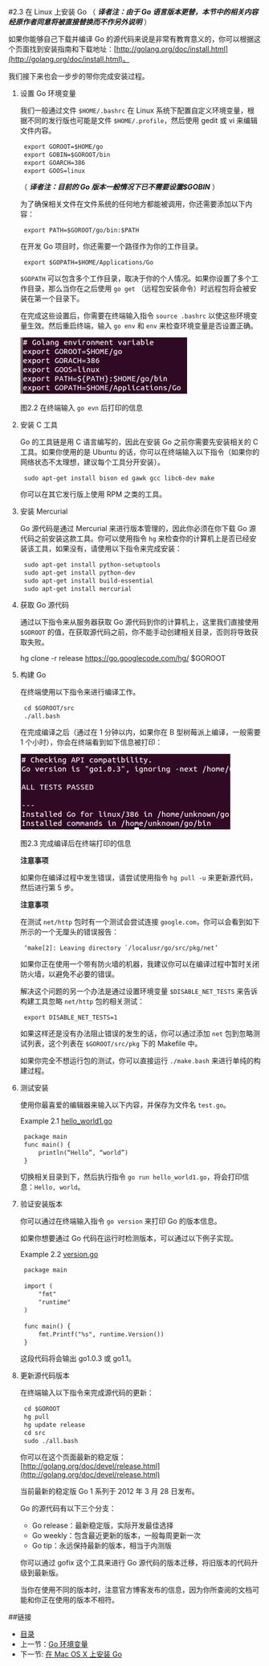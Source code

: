 #2.3 在 Linux 上安装 Go
（ ***译者注：由于 Go 语言版本更替，本节中的相关内容经原作者同意将被直接替换而不作另外说明*** ）

如果你能够自己下载并编译 Go 的源代码来说是非常有教育意义的，你可以根据这个页面找到安装指南和下载地址：[http://golang.org/doc/install.html](http://golang.org/doc/install.html)。

我们接下来也会一步步的带你完成安装过程。

1. 设置 Go 环境变量

	我们一般通过文件 `$HOME/.bashrc` 在 Linux 系统下配置自定义环境变量，根据不同的发行版也可能是文件 `$HOME/.profile`，然后使用 gedit 或 vi 来编辑文件内容。

		export GOROOT=$HOME/go
		export GOBIN=$GOROOT/bin
		export GOARCH=386
		export GOOS=linux

	（ ***译者注：目前的 Go 版本一般情况下已不需要设置$GOBIN*** ）

	为了确保相关文件在文件系统的任何地方都能被调用，你还需要添加以下内容：

		export PATH=$GOROOT/go/bin:$PATH

	在开发 Go 项目时，你还需要一个路径作为你的工作目录。

		export $GOPATH=$HOME/Applications/Go

	`$GOPATH` 可以包含多个工作目录，取决于你的个人情况。如果你设置了多个工作目录，那么当你在之后使用 `go get` （远程包安装命令）时远程包将会被安装在第一个目录下。

	在完成这些设置后，你需要在终端输入指令 `source .bashrc` 以使这些环境变量生效。然后重启终端，输入 `go env` 和 `env` 来检查环境变量是否设置正确。

	![](images/2.3.goenv.png?raw=true)

	图2.2 在终端输入 `go evn` 后打印的信息 	

2. 安装 C 工具

	Go 的工具链是用 C 语言编写的，因此在安装 Go 之前你需要先安装相关的 C 工具。如果你使用的是 Ubuntu 的话，你可以在终端输入以下指令（如果你的网络状态不太理想，建议每个工具分开安装）。

		sudo apt-get install bison ed gawk gcc libc6-dev make

	你可以在其它发行版上使用 RPM 之类的工具。
	
3. 安装 Mercurial

	Go 源代码是通过 Mercurial 来进行版本管理的，因此你必须在你下载 Go 源代码之前安装这款工具。你可以使用指令 `hg` 来检查你的计算机上是否已经安装该工具，如果没有，请使用以下指令来完成安装：

		sudo apt-get install python-setuptools 
		sudo apt-get install python-dev 
		sudo apt-get install build-essential 
		sudo apt-get install mercurial 

4. 获取 Go 源代码

	通过以下指令来从服务器获取 Go 源代码到你的计算机上，这里我们直接使用 `$GOROOT` 的值，在获取源代码之前，你不能手动创建相关目录，否则将导致获取失败。

	hg clone -r release https://go.googlecode.com/hg/ $GOROOT

5. 构建 Go

	在终端使用以下指令来进行编译工作。

		cd $GOROOT/src
		./all.bash
	
	在完成编译之后（通过在 1 分钟以内，如果你在 B 型树莓派上编译，一般需要 1 个小时），你会在终端看到如下信息被打印：

	![](images/2.3.allbash.png?raw=true)

	图2.3 完成编译后在终端打印的信息

	**注意事项** 

	如果你在编译过程中发生错误，请尝试使用指令 `hg pull -u` 来更新源代码，然后进行第 5 步。

	**注意事项** 

	在测试 `net/http` 包时有一个测试会尝试连接 `google.com`，你可以会看到如下所示的一个无厘头的错误报告：

		‘make[2]: Leaving directory `/localusr/go/src/pkg/net’

	如果你正在使用一个带有防火墙的机器，我建议你可以在编译过程中暂时关闭防火墙，以避免不必要的错误。

	解决这个问题的另一个办法是通过设置环境变量 `$DISABLE_NET_TESTS` 来告诉构建工具忽略 `net/http` 包的相关测试：

		export DISABLE_NET_TESTS=1

	如果这样还是没有办法阻止错误的发生的话，你可以通过添加 `net` 包到忽略测试列表，这个列表在 `$GOROOT/src/pkg` 下的 Makefile 中。

	如果你完全不想运行包的测试，你可以直接运行 `./make.bash` 来进行单纯的构建过程。

6. 测试安装

	使用你最喜爱的编辑器来输入以下内容，并保存为文件名 `test.go`。

	Example 2.1 [hello_world1.go](examples/chapter_2/hello_world1.go)

		package main
		func main() {
			println(“Hello”, “world”)
		}

	切换相关目录到下，然后执行指令 `go run hello_world1.go`，将会打印信息：`Hello, world`。

7. 验证安装版本

	你可以通过在终端输入指令 `go version` 来打印 Go 的版本信息。

	如果你想要通过 Go 代码在运行时检测版本，可以通过以下例子实现。

	Example 2.2 [version.go](examples/chapter_2/version.go)

		package main

		import (
			"fmt"
			"runtime"
		)

		func main() {
			fmt.Printf("%s", runtime.Version())
		}

	这段代码将会输出 go1.0.3 或 go1.1。

8. 更新源代码版本

	在终端输入以下指令来完成源代码的更新：

		cd $GOROOT
		hg pull
		hg update release
		cd src
		sudo ./all.bash

	你可以在这个页面最新的稳定版：[http://golang.org/doc/devel/release.html](http://golang.org/doc/devel/release.html)

	当前最新的稳定版 Go 1 系列于 2012 年 3 月 28 日发布。

	Go 的源代码有以下三个分支：

	- Go release：最新稳定版，实际开发最佳选择
	- Go weekly：包含最近更新的版本，一般每周更新一次
	- Go tip：永远保持最新的版本，相当于内测版

	你可以通过 gofix 这个工具来进行 Go 源代码的版本迁移，将旧版本的代码升级到最新版。

	当你在使用不同的版本时，注意官方博客发布的信息，因为你所查阅的文档可能和你正在使用的版本不相符。

##链接
- [目录](directory.md)
- 上一节：[Go 环境变量](02.2.md)
- 下一节: [在 Mac OS X 上安装 Go](02.4.md)